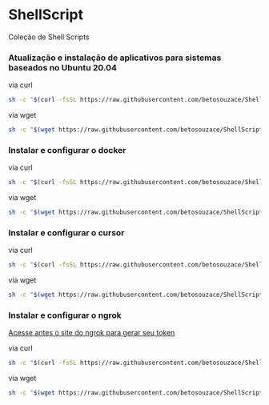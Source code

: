 # ShellScript
Coleção de Shell Scripts

### Atualização e instalação de aplicativos para sistemas baseados no Ubuntu 20.04

via curl
```bash
sh -c "$(curl -fsSL https://raw.githubusercontent.com/betosouzace/ShellScript/master/UbuntuBasedInstall.sh)"
```

via wget
```bash
sh -c "$(wget https://raw.githubusercontent.com/betosouzace/ShellScript/master/UbuntuBasedInstall.sh -O -)"
```

### Instalar e configurar o docker

via curl
```bash
sh -c "$(curl -fsSL https://raw.githubusercontent.com/betosouzace/ShellScript/master/docker.sh)"
```

via wget
```bash
sh -c "$(wget https://raw.githubusercontent.com/betosouzace/ShellScript/master/docker.sh -O -)"
```

### Instalar e configurar o cursor

via curl
```bash
sh -c "$(curl -fsSL https://raw.githubusercontent.com/betosouzace/ShellScript/master/cursor.sh)"
```

via wget
```bash
sh -c "$(wget https://raw.githubusercontent.com/betosouzace/ShellScript/master/cursor.sh -O -)"
```

### Instalar e configurar o ngrok
[Acesse antes o site do ngrok para gerar seu token](https://dashboard.ngrok.com/login)

via curl
```bash
sh -c "$(curl -fsSL https://raw.githubusercontent.com/betosouzace/ShellScript/master/ngrok.sh)"
```

via wget
```bash
sh -c "$(wget https://raw.githubusercontent.com/betosouzace/ShellScript/master/ngrok.sh -O -)"
```
